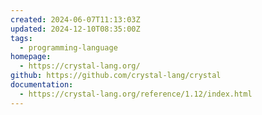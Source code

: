 ```yaml
---
created: 2024-06-07T11:13:03Z
updated: 2024-12-10T08:35:00Z
tags:
  - programming-language
homepage:
  - https://crystal-lang.org/
github: https://github.com/crystal-lang/crystal
documentation:
  - https://crystal-lang.org/reference/1.12/index.html
---
```

